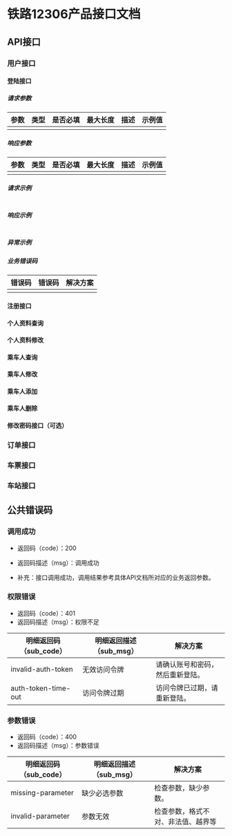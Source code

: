 # 铁路12306产品接口文档

## API接口

### 用户接口

#### 登陆接口

##### 请求参数

| 参数 | 类型 | 是否必填 | 最大长度 | 描述 | 示例值 |
| ---- | ---- | -------- | -------- | ---- | ------ |
|      |      |          |          |      |        |

##### 响应参数

| 参数 | 类型 | 是否必填 | 最大长度 | 描述 | 示例值 |
| ---- | ---- | -------- | -------- | ---- | ------ |
|      |      |          |          |      |        |

##### 请求示例

```

```

##### 响应示例

```json

```

##### 异常示例

##### 业务错误码

| 错误码 | 错误码 | 解决方案 |
| ------ | ------ | -------- |
|        |        |          |



#### 注册接口

#### 个人资料查询

#### 个人资料修改

#### 乘车人查询

#### 乘车人修改

#### 乘车人添加

#### 乘车人删除

#### 修改密码接口（可选）

### 订单接口

### 车票接口

### 车站接口

## 公共错误码

### 调用成功

- 返回码（code）：200

- 返回码描述（msg）：调用成功
- 补充：接口调用成功，调用结果参考具体API文档所对应的业务返回参数。

### 权限错误

- 返回码（code）：401
- 返回码描述（msg）：权限不足

| 明细返回码（sub_code） | 明细返回描述（sub_msg） | 解决方案                         |
| ---------------------- | ----------------------- | -------------------------------- |
| invalid-auth-token     | 无效访问令牌            | 请确认账号和密码，然后重新登陆。 |
| auth-token-time-out    | 访问令牌过期            | 访问令牌已过期，请重新登陆。     |

### 参数错误

- 返回码（code）：400
- 返回码描述（msg）：参数错误

| 明细返回码（sub_code） | 明细返回描述（sub_msg） | 解决方案                           |
| ---------------------- | ----------------------- | ---------------------------------- |
| missing-parameter      | 缺少必选参数            | 检查参数，缺少参数。               |
| invalid-parameter      | 参数无效                | 检查参数，格式不对、非法值、越界等 |